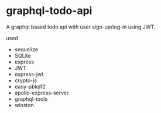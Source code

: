 # graphql-todo-api
A graphql based todo api with user sign-up/log-in using JWT.

used
- sequelize
- SQLite
- express
- JWT
- express-jwt
- crypto-js
- easy-pbkdf2
- apollo-express-server
- graphql-tools
- winston
